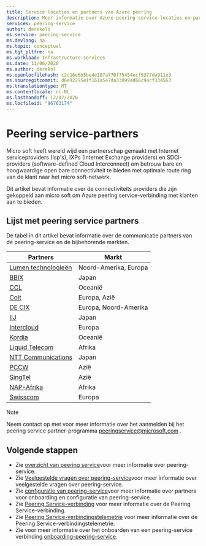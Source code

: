 ```yaml
---
title: Service locaties en partners van Azure peering
description: Meer informatie over Azure peering service-locaties en-partners
services: peering-service
author: derekolo
ms.service: peering-service
ms.devlang: na
ms.topic: conceptual
ms.tgt_pltfrm: na
ms.workload: Infrastructure-services
ms.date: 11/06/2020
ms.author: derekol
ms.openlocfilehash: c2c16e6b5be4e187a776f75454ecf9377da911e3
ms.sourcegitcommit: d6e92295e1f161a547da33999ad66c94cf334563
ms.translationtype: MT
ms.contentlocale: nl-NL
ms.lasthandoff: 12/07/2020
ms.locfileid: "96763174"
---
```

# <a name="peering-service-partners"></a>Peering service-partners

Micro soft heeft wereld wijd een partnerschap gemaakt met Internet serviceproviders (Isp's), IXPs (Internet Exchange providers) en SDCI-providers (software-defined Cloud Interconnect) om betrouw bare en hoogwaardige open bare connectiviteit te bieden met optimale route ring van de klant naar het micro soft-netwerk.

Dit artikel bevat informatie over de connectiviteits providers die zijn gekoppeld aan micro soft om Azure peering service-verbinding met klanten aan te bieden.


## <a name="peering-service-partners-list"></a>Lijst met peering service partners

De tabel in dit artikel bevat informatie over de communicatie partners van de peering-service en de bijbehorende markten.

| **Partners** | **Markt**|
|-----------|---------|
| [Lumen technologieën](https://www.ctl.io/microsoft-azure-peering-services/) |Noord-Amerika, Europa|
| [BBIX](https://www.bbix.net/en/service/) |Japan |
| [CCL](https://concepts.co.nz/news/general-news/) |Oceanië |
| [Colt](https://www.colt.net/why-colt/strategic-alliances/microsoft-partnership/)|Europa, Azië|
| [DE CIX](https://www.de-cix.net/microsoft)|Europa, Noord-Amerika |
| [IIJ](https://www.iij.ad.jp/en/) | Japan |
| [Intercloud](https://intercloud.com/microsoft-saas-applications/)|Europa  |
| [Kordia](https://www.kordia.co.nz/cloudconnect) |Oceanië  |
| [Liquid Telecom](https://liquidcloud.africa/keep-expanding-365-direct/) | Afrika  |
| [NTT Communications](https://www.ntt.com/en/services/network/software-defined-network.html) | Japan |
| [PCCW](https://www.pccwglobal.com/en/enterprise/products/network/ep-global-internet-access) |Azië |
| [SingTel](https://www.singtel.com/business/campaign/singnet-cloud-connect-microsoft-direct) |Azië |
| [NAP-Afrika](https://www.napafrica.net/technical/microsoft-azure-peering-service/) |Afrika|
| [Swisscom](https://www.swisscom.ch/en/business/enterprise/offer/wireline/ip-plus.html) |Europa|

> [!NOTE]
>Neem contact op met voor meer informatie over het aanmelden bij het peering service partner-programma peeringservice@microsoft.com .
>

## <a name="next-steps"></a>Volgende stappen

- Zie [overzicht van peering service](about.md)voor meer informatie over peering-service.
- Zie [Veelgestelde vragen over peering-service](faq.md)voor meer informatie over veelgestelde vragen over peering-service.
- Zie [configuratie van peering-service](connection.md)voor meer informatie over partners voor onboarding en configuratie van peering-service.
- Zie [Peering Service-verbinding](connection.md) voor meer informatie over de Peering Service-verbinding.
- Zie [Peering Service-verbindingstelemetrie](connection-telemetry.md) voor meer informatie over de Peering Service-verbindingstelemetrie.
- Zie voor meer informatie over het onboarden van een peering-service verbinding [onboarding-peering-service](onboarding-model.md).